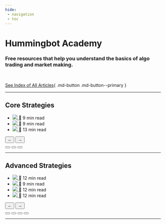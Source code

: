 ```yaml
---
hide:
 - navigation
 - toc
---
```


# Hummingbot Academy

### Free resources that help you understand the basics of algo trading and market making.

<br />

[See Index of All Articles](tags.md){ .md-button .md-button--primary }

---

## Core Strategies

<div class="glide glide1">
  <div class="glide__track" data-glide-el="track">
    <ul class="glide__slides">
      <li class="glide__slide">
        <div class="card">
          <a href="/blog/2023/01/01/what-is-market-making/">
            <img class="card-image" src="/blog/academy-what-is-market-making/cover.png">
          </a>
          <span class="card-info">📜 9 min read</span>
        </div>
      </li>
      <li class="glide__slide">
        <div class="card">
          <a href="/blog/2023/01/01/what-is-arbitrage/">
            <img class="card-image" src="/blog/academy-what-is-arbitrage/cover.png">
          </a>
          <span class="card-info">📜 9 min read</span>
        </div>
      </li>
      <li class="glide__slide">
        <div class="card">
          <a href="/blog/2023/01/01/what-is-cross-exchange-market-making/">
            <img class="card-image" src="/blog/academy-what-is-cross-exchange-market-making/xemm.jpg">
          </a>
          <span class="card-info">📜 13 min read</span>
        </div>
      </li>
    </ul>
  </div>

  <div class="glide__arrows" data-glide-el="controls">
    <button class="glide__arrow glide__arrow--left" data-glide-dir="<">←</button>
    <button class="glide__arrow glide__arrow--right" data-glide-dir=">">→</button>
  </div>

  <div class="glide__bullets" data-glide-el="controls[nav]">
    <button class="glide__bullet" data-glide-dir="=0"></button>
    <button class="glide__bullet" data-glide-dir="=1"></button>
    <button class="glide__bullet" data-glide-dir="=2"></button>
  </div>
</div>

---

## Advanced Strategies

<div class="glide glide2">
  <div class="glide__track" data-glide-el="track">
    <ul class="glide__slides">
      <li class="glide__slide">
        <div class="card">
          <a href="/blog/2023/01/01/a-comprehensive-guide-to-avellaneda-stoikovs-market-making-strategy/">
            <img class="card-image" src="/blog/academy-avellaneda-stoikov-market-making-strategy/cover.png">
          </a>
          <span class="card-info">📜 12 min read</span>
        </div>
      </li>
      <li class="glide__slide">
        <div class="card">
          <a href="/blog/2023/01/01/avellaneda-strategy-a-technical-deep-dive/">
            <img class="card-image" src="/blog/academy-avellaneda-tech-deepdown/cover.png">
          </a>
          <span class="card-info">📜 9 min read</span>
        </div>
      </li>
      <li class="glide__slide">
        <div class="card">
          <a href="/blog/academy-amm-arbitrage-uniswap-balancer/">
            <img class="card-image" src="/blog/academy-amm-arbitrage-uniswap-balancer/amm-arb.jpg">
          </a>
          <span class="card-info">📜 12 min read</span>
        </div>
      </li>
      <li class="glide__slide">
        <div class="card">
          <a href="/blog/2023/01/01/how-to-use-the-new-spot-perpetual-arbitrage-strategy/">
            <img class="card-image" src="/blog/academy-spot-perpetual-protocol-guide/cover.png">
          </a>
          <span class="card-info">📜 12 min read</span>
        </div>
      </li>
    </ul>
  </div>

  <div class="glide__arrows" data-glide-el="controls">
    <button class="glide__arrow glide__arrow--left" data-glide-dir="<">←</button>
    <button class="glide__arrow glide__arrow--right" data-glide-dir=">">→</button>
  </div>

  <div class="glide__bullets" data-glide-el="controls[nav]">
    <button class="glide__bullet" data-glide-dir="=0"></button>
    <button class="glide__bullet" data-glide-dir="=1"></button>
    <button class="glide__bullet" data-glide-dir="=2"></button>
    <button class="glide__bullet" data-glide-dir="=3"></button>
  </div>
</div>

---
